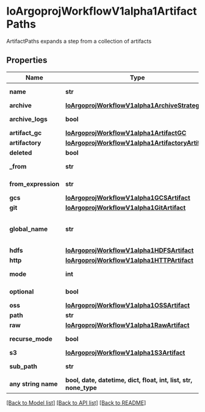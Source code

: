 # IoArgoprojWorkflowV1alpha1ArtifactPaths

ArtifactPaths expands a step from a collection of artifacts

## Properties
Name | Type | Description | Notes
------------ | ------------- | ------------- | -------------
**name** | **str** | name of the artifact. must be unique within a template&#39;s inputs/outputs. | 
**archive** | [**IoArgoprojWorkflowV1alpha1ArchiveStrategy**](IoArgoprojWorkflowV1alpha1ArchiveStrategy.md) |  | [optional] 
**archive_logs** | **bool** | ArchiveLogs indicates if the container logs should be archived | [optional] 
**artifact_gc** | [**IoArgoprojWorkflowV1alpha1ArtifactGC**](IoArgoprojWorkflowV1alpha1ArtifactGC.md) |  | [optional] 
**artifactory** | [**IoArgoprojWorkflowV1alpha1ArtifactoryArtifact**](IoArgoprojWorkflowV1alpha1ArtifactoryArtifact.md) |  | [optional] 
**deleted** | **bool** | Deleted if this is been deleted. | [optional] 
**_from** | **str** | From allows an artifact to reference an artifact from a previous step | [optional] 
**from_expression** | **str** | FromExpression, if defined, is evaluated to specify the value for the artifact | [optional] 
**gcs** | [**IoArgoprojWorkflowV1alpha1GCSArtifact**](IoArgoprojWorkflowV1alpha1GCSArtifact.md) |  | [optional] 
**git** | [**IoArgoprojWorkflowV1alpha1GitArtifact**](IoArgoprojWorkflowV1alpha1GitArtifact.md) |  | [optional] 
**global_name** | **str** | GlobalName exports an output artifact to the global scope, making it available as &#39;{{io.argoproj.workflow.v1alpha1.outputs.artifacts.XXXX}} and in workflow.status.outputs.artifacts | [optional] 
**hdfs** | [**IoArgoprojWorkflowV1alpha1HDFSArtifact**](IoArgoprojWorkflowV1alpha1HDFSArtifact.md) |  | [optional] 
**http** | [**IoArgoprojWorkflowV1alpha1HTTPArtifact**](IoArgoprojWorkflowV1alpha1HTTPArtifact.md) |  | [optional] 
**mode** | **int** | mode bits to use on this file, must be a value between 0 and 0777 set when loading input artifacts. | [optional] 
**optional** | **bool** | Make Artifacts optional, if Artifacts doesn&#39;t generate or exist | [optional] 
**oss** | [**IoArgoprojWorkflowV1alpha1OSSArtifact**](IoArgoprojWorkflowV1alpha1OSSArtifact.md) |  | [optional] 
**path** | **str** | Path is the container path to the artifact | [optional] 
**raw** | [**IoArgoprojWorkflowV1alpha1RawArtifact**](IoArgoprojWorkflowV1alpha1RawArtifact.md) |  | [optional] 
**recurse_mode** | **bool** | If mode is set, apply the permission recursively into the artifact if it is a folder | [optional] 
**s3** | [**IoArgoprojWorkflowV1alpha1S3Artifact**](IoArgoprojWorkflowV1alpha1S3Artifact.md) |  | [optional] 
**sub_path** | **str** | SubPath allows an artifact to be sourced from a subpath within the specified source | [optional] 
**any string name** | **bool, date, datetime, dict, float, int, list, str, none_type** | any string name can be used but the value must be the correct type | [optional]

[[Back to Model list]](../README.md#documentation-for-models) [[Back to API list]](../README.md#documentation-for-api-endpoints) [[Back to README]](../README.md)


